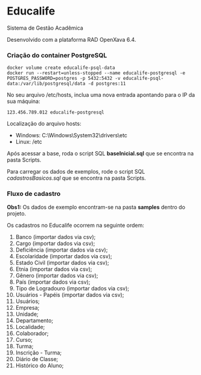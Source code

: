 Educalife
=========

Sistema de Gestão Acadêmica

Desenvolvido com a plataforma RAD OpenXava 6.4.

### Criação do container PostgreSQL

```
docker volume create educalife-psql-data
docker run --restart=unless-stopped --name educalife-postgresql -e POSTGRES_PASSWORD=postgres -p 5432:5432 -v educalife-psql-data:/var/lib/postgresql/data -d postgres:11
```

No seu arquivo /etc/hosts, inclua uma nova entrada apontando para o IP da sua máquina:

```
123.456.789.012 educalife-postgresql
```

Localização do arquivo hosts:
- Windows: C:\Windows\System32\drivers\etc
- Linux: /etc

Após acessar a base, roda o script SQL **baseInicial.sql** que se encontra na pasta Scripts.

Para carregar os dados de exemplos, rode o script SQL *cadastrosBasicos.sql* que se encontra na pasta Scripts.


### Fluxo de cadastro

__Obs1:__ Os dados de exemplo encontram-se na pasta **samples** dentro do projeto.

Os cadastros no Educalife ocorrem na seguinte ordem:

1. Banco (importar dados via csv);
2. Cargo (importar dados via csv);
3. Deficiência (importar dados via csv);
4. Escolaridade (importar dados via csv);
5. Estado Civil (importar dados via csv);
6. Etnia (importar dados via csv);
7. Gênero (importar dados via csv);
8. País (importar dados via csv);
9. Tipo de Logradouro (importar dados via csv);
10. Usuários - Papéis (importar dados via csv);
11. Usuários;
12. Empresa;
13. Unidade;
14. Departamento;
15. Localidade;
16. Colaborador;
17. Curso;
18. Turma;
19. Inscrição - Turma;
20. Diário de Classe;
21. Histórico do Aluno;